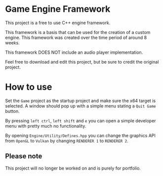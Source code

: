 # Game Engine Framework 

This project is a free to use C++ engine framework.

This framework is a basis that can be used for the creation of a custom engine.
This framework was created over the time period of around 8 weeks.

This framework DOES NOT include an audio player implementation.

Feel free to download and edit this project, but be sure to credit the original project.

# How to use
Set the `Game` project as the startup project and make sure the x64 target is selected.
A window should pop up with a simple menu stating a `Quit Game` button.

By pressing `left ctrl`, `left shift` and `e` you can open a simple developer menu with pretty much no functionality.

By opening `Engine/Utility/Defines.hpp` you can change the graphics API from `OpenGL` to `Vulkan` by changing `RENDERER 1` to `RENDERER 2`.

## Please note
This project will no longer be worked on and is purely for portfolio.
